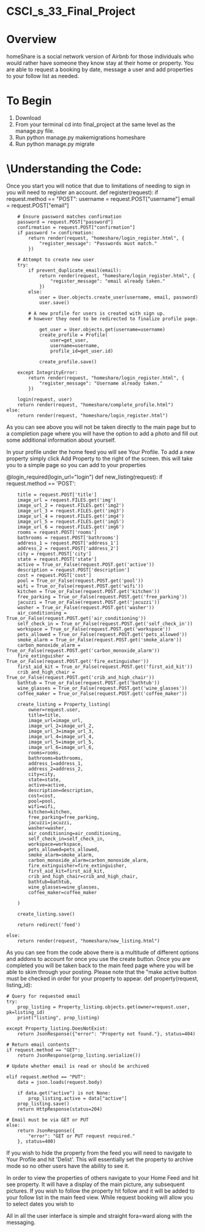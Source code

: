 # CSCI_s_33_Final_Project


# Overview

homeShare is a social network version of Airbnb for those individuals who would rather 
have someone they know stay at their home or property. You are able to request a booking by date, 
message a user and add properties to your follow list as needed. 

# To Begin 

1. Download 
2. From your terminal cd into final_project at the same level as the manage.py file.
3. Run python manage.py makemigrations homeshare
4. Run python manage.py migrate

# \Understanding the Code:

Once you start you will notice that due to limitations of needing to sign in you will need to register an account.
def register(request):
    if request.method == "POST":
        username = request.POST["username"]
        email = request.POST["email"]

        # Ensure password matches confirmation
        password = request.POST["password"]
        confirmation = request.POST["confirmation"]
        if password != confirmation:
            return render(request, "homeshare/login_register.html", {
                "register_message": "Passwords must match."
            })

        # Attempt to create new user
        try:
            if prevent_duplicate_email(email):
                return render(request, "homeshare/login_register.html", {
                    "register_message": "email already taken."
                })
            else:
                user = User.objects.create_user(username, email, password)
                user.save()

            # A new profile for users is created with sign up.
            # however they need to be redirected to finalize profile page.

                get_user = User.objects.get(username=username)
                create_profile = Profile(
                    user=get_user,
                    username=username,
                    profile_id=get_user.id)

                create_profile.save()

        except IntegrityError:
            return render(request, "homeshare/login_register.html", {
                "register_message": "Username already taken."
            })

        login(request, user)
        return render(request, "homeshare/complete_profile.html")
    else:
        return render(request, "homeshare/login_register.html")



As you can see above you will not be taken directly to the main page 
but to a completion page where you will have the option to add a photo and fill out some additional information about 
yourself. 

In your profile under the home feed you will see Your Profile. To add a new property simply click
Add Property to the right of the screen. this will take you to a simple page so you can add to your properties

@login_required(login_url="login")
def new_listing(request):
    if request.method == 'POST':

        title = request.POST['title']
        image_url = request.FILES.get('img')
        image_url_2 = request.FILES.get('img2')
        image_url_3 = request.FILES.get('img3')
        image_url_4 = request.FILES.get('img4')
        image_url_5 = request.FILES.get('img5')
        image_url_6 = request.FILES.get('img6')
        rooms = request.POST['rooms']
        bathrooms = request.POST['bathrooms']
        address_1 = request.POST['address_1']
        address_2 = request.POST['address_2']
        city = request.POST['city']
        state = request.POST['state']
        active = True_or_False(request.POST.get('active'))
        description = request.POST['description']
        cost = request.POST['cost']
        pool = True_or_False(request.POST.get('pool'))
        wifi = True_or_False(request.POST.get('wifi'))
        kitchen = True_or_False(request.POST.get('kitchen'))
        free_parking = True_or_False(request.POST.get('free_parking'))
        jacuzzi = True_or_False(request.POST.get('jacuzzi'))
        washer = True_or_False(request.POST.get('washer'))
        air_conditioning = True_or_False(request.POST.get('air_conditioning'))
        self_check_in = True_or_False(request.POST.get('self_check_in'))
        workspace = True_or_False(request.POST.get('workspace'))
        pets_allowed = True_or_False(request.POST.get('pets_allowed'))
        smoke_alarm = True_or_False(request.POST.get('smoke_alarm'))
        carbon_monoxide_alarm = True_or_False(request.POST.get('carbon_monoxide_alarm'))
        fire_extinguisher = True_or_False(request.POST.get('fire_extinguisher'))
        first_aid_kit = True_or_False(request.POST.get('first_aid_kit'))
        crib_and_high_chair = True_or_False(request.POST.get('crib_and_high_chair'))
        bathtub = True_or_False(request.POST.get('bathtub'))
        wine_glasses = True_or_False(request.POST.get('wine_glasses'))
        coffee_maker = True_or_False(request.POST.get('coffee_maker'))

        create_listing = Property_listing(
            owner=request.user,
            title=title,
            image_url=image_url,
            image_url_2=image_url_2,
            image_url_3=image_url_3,
            image_url_4=image_url_4,
            image_url_5=image_url_5,
            image_url_6=image_url_6,
            rooms=rooms,
            bathrooms=bathrooms,
            address_1=address_1,
            address_2=address_2,
            city=city,
            state=state,
            active=active,
            description=description,
            cost=cost,
            pool=pool,
            wifi=wifi,
            kitchen=kitchen,
            free_parking=free_parking,
            jacuzzi=jacuzzi,
            washer=washer,
            air_conditioning=air_conditioning,
            self_check_in=self_check_in,
            workspace=workspace,
            pets_allowed=pets_allowed,
            smoke_alarm=smoke_alarm,
            carbon_monoxide_alarm=carbon_monoxide_alarm,
            fire_extinguisher=fire_extinguisher,
            first_aid_kit=first_aid_kit,
            crib_and_high_chair=crib_and_high_chair,
            bathtub=bathtub,
            wine_glasses=wine_glasses,
            coffee_maker=coffee_maker

        )

        create_listing.save()

        return redirect('feed')

    else:
        return render(request, "homeshare/new_listing.html")


As you can see from the code above there is a multitude of different options and addons to account for once you use the
create button. Once you are completed you will be taken back to the main feed page where you will be able to skim through
your posting. Please note that the "make active button must be checked in order for your property to appear. 
def property(request, listing_id):

    # Query for requested email
    try:
        prop_listing = Property_listing.objects.get(owner=request.user, pk=listing_id)
        print("listing", prop_listing)

    except Property_listing.DoesNotExist:
        return JsonResponse({"error": "Property not found."}, status=404)

    # Return email contents
    if request.method == "GET":
        return JsonResponse(prop_listing.serialize())

    # Update whether email is read or should be archived

    elif request.method == "PUT":
        data = json.loads(request.body)

        if data.get("active") is not None:
            prop_listing.active = data["active"]
        prop_listing.save()
        return HttpResponse(status=204)

    # Email must be via GET or PUT
    else:
        return JsonResponse({
            "error": "GET or PUT request required."
        }, status=400)





If you wish to hide the property from the feed you will need to navigate to Your Profile and hit 'Delist'. This will essentially set 
the property to archive mode so no other users have the ability to see it. 

In order to view the properties of others navigate to your Home Feed and hit see property. It will have a display of the 
main picture, any subsequent pictures. If you wish to follow the property hit follow and it will be added to your follow 
list in the main feed view. While request booking will allow you to select dates you wish to 

All in all the user interface is simple and straight fora=ward along with the messaging. 

